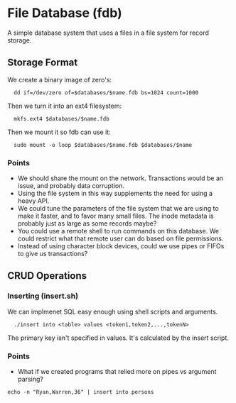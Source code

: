 # File Database (fdb)
  A simple database system that uses a files in a file system for record
storage.

## Storage Format
  We create a binary image of zero's:

```
  dd if=/dev/zero of=$databases/$name.fdb bs=1024 count=1000
```

  Then we turn it into an ext4 filesystem:

```
  mkfs.ext4 $databases/$name.fdb
```

  Then we mount it so fdb can use it:

```
  sudo mount -o loop $databases/$name.fdb $databases/$name
```

### Points
* We should share the mount on the network.  Transactions would be an issue,
and probably data corruption.
* Using the file system in this way supplements the need for using a heavy
API.
* We could tune the parameters of the file system that we are using to make
it faster, and to favor many small files.  The inode metadata is probably
just as large as some records maybe?
* You could use a remote shell to run commands on this database.  We could
restrict what that remote user can do based on file permissions.
* Instead of using character block devices, could we use pipes or FIFOs
to give us transactions?

## CRUD Operations
### Inserting (insert.sh)
  We can implmenet SQL easy enough using shell scripts and arguments.

```
  ./insert into <table> values <token1,token2,...,tokenN>
```
  
  The primary key isn't specified in values.  It's calculated by the insert
script.

### Points
* What if we created programs that relied more on pipes vs argument parsing?
```
echo -n "Ryan,Warren,36" | insert into persons
```
